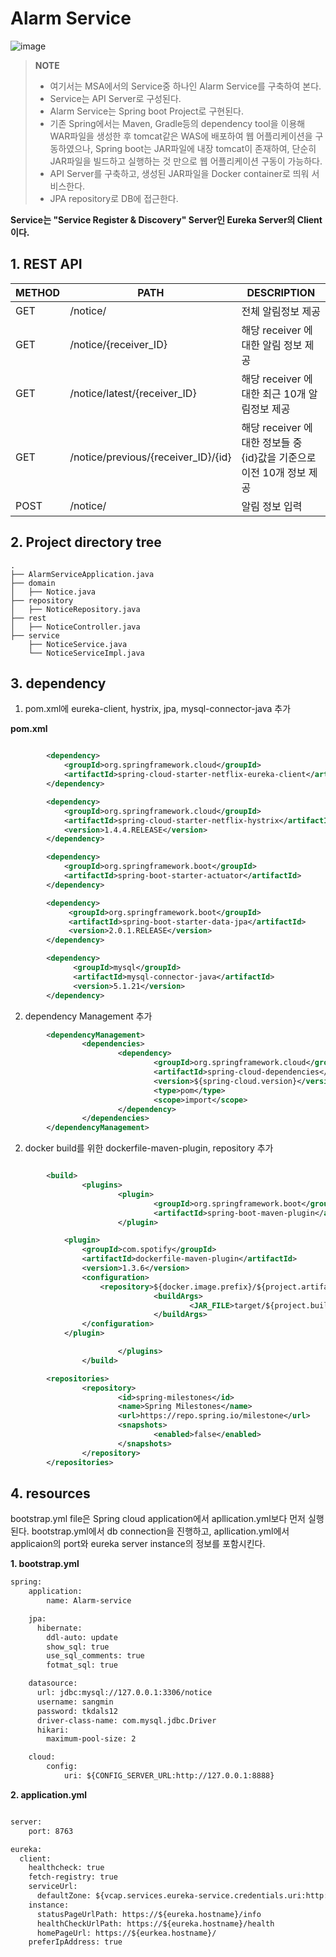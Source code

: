 Alarm Service 
==============

![image](https://user-images.githubusercontent.com/20153890/40037190-cfd1ca38-5846-11e8-8443-a00a08a57fb5.png)

> **NOTE** 
> - 여기서는 MSA에서의 Service중 하나인 Alarm Service를 구축하여 본다.
> - Service는 API Server로 구성된다.
> - Alarm Service는 Spring boot Project로 구현된다.
> - 기존 Spring에서는 Maven, Gradle등의 dependency tool을 이용해 WAR파일을 생성한 후 tomcat같은 WAS에 배포하여
웹 어플리케이션을 구동하였으나, Spring boot는 JAR파일에 내장 tomcat이 존재하여, 단순히 JAR파일을 빌드하고 실행하는 것 만으로 웹 어플리케이션 구동이 가능하다.
> - API Server를 구축하고, 생성된 JAR파일을 Docker container로 띄워 서비스한다. 
> - JPA repository로 DB에 접근한다.

**Service는 "Service Register & Discovery" Server인 Eureka Server의 Client이다.**



## 1. REST API  ##

METHOD | PATH | DESCRIPTION 
------------|-----|------------
GET | /notice/ | 전체 알림정보 제공
GET | /notice/{receiver_ID} | 해당 receiver 에 대한 알림 정보 제공
GET | /notice/latest/{receiver_ID} | 해당 receiver 에 대한 최근 10개 알림정보 제공
GET | /notice/previous/{receiver_ID}/{id} | 해당 receiver 에 대한 정보들 중 {id}값을 기준으로 이전 10개 정보 제공
POST | /notice/ | 알림 정보 입력



## 2. Project directory tree


    .
    ├── AlarmServiceApplication.java
    ├── domain                    
    │   ├── Notice.java           
    ├── repository                        
    │   ├── NoticeRepository.java         
    ├── rest   
    │   ├── NoticeController.java         
    ├── service
        ├── NoticeService.java          
        └── NoticeServiceImpl.java      
    
    
    
## 3. dependency ##



1. pom.xml에 eureka-client, hystrix, jpa, mysql-connector-java 추가 


**pom.xml**


```xml

        <dependency>
            <groupId>org.springframework.cloud</groupId>
            <artifactId>spring-cloud-starter-netflix-eureka-client</artifactId>
        </dependency>

        <dependency>
            <groupId>org.springframework.cloud</groupId>
            <artifactId>spring-cloud-starter-netflix-hystrix</artifactId>
            <version>1.4.4.RELEASE</version>
        </dependency>

        <dependency>
            <groupId>org.springframework.boot</groupId>
            <artifactId>spring-boot-starter-actuator</artifactId>
        </dependency>

        <dependency>
             <groupId>org.springframework.boot</groupId>
             <artifactId>spring-boot-starter-data-jpa</artifactId>
             <version>2.0.1.RELEASE</version>
        </dependency>

        <dependency>
              <groupId>mysql</groupId>
              <artifactId>mysql-connector-java</artifactId>
              <version>5.1.21</version>
        </dependency>
```
2. dependency Management 추가 

```xml
        <dependencyManagement>
                <dependencies>
                        <dependency>
                                <groupId>org.springframework.cloud</groupId>
                                <artifactId>spring-cloud-dependencies</artifactId>
                                <version>${spring-cloud.version}</version>
                                <type>pom</type>
                                <scope>import</scope>
                        </dependency>
                </dependencies>
        </dependencyManagement>
```

2. docker build를 위한 dockerfile-maven-plugin, repository 추가 

```xml

        <build>
                <plugins>
                        <plugin>
                                <groupId>org.springframework.boot</groupId>
                                <artifactId>spring-boot-maven-plugin</artifactId>
                        </plugin>

            <plugin>
                <groupId>com.spotify</groupId>
                <artifactId>dockerfile-maven-plugin</artifactId>
                <version>1.3.6</version>
                <configuration>
                    <repository>${docker.image.prefix}/${project.artifactId}</repository>
                                <buildArgs>
                                        <JAR_FILE>target/${project.build.finalName}.jar</JAR_FILE>
                                </buildArgs>
                </configuration>
            </plugin>

                        </plugins>
                </build>

        <repositories>
                <repository>
                        <id>spring-milestones</id>
                        <name>Spring Milestones</name>
                        <url>https://repo.spring.io/milestone</url>
                        <snapshots>
                                <enabled>false</enabled>
                        </snapshots>
                </repository>
        </repositories>
```

## 4. resources ##

bootstrap.yml file은 Spring cloud application에서 apllication.yml보다 먼저 실행된다. bootstrap.yml에서 db connection을 진행하고, apllication.yml에서 applicaion의 port와 eureka server instance의 정보를 포함시킨다.

**1. bootstrap.yml**

```xml
spring:
    application:
        name: Alarm-service

    jpa:
      hibernate:
        ddl-auto: update
        show_sql: true
        use_sql_comments: true
        fotmat_sql: true

    datasource:
      url: jdbc:mysql://127.0.0.1:3306/notice
      username: sangmin
      password: tkdals12
      driver-class-name: com.mysql.jdbc.Driver
      hikari:
        maximum-pool-size: 2

    cloud:
        config:
            uri: ${CONFIG_SERVER_URL:http://127.0.0.1:8888}
```

**2. application.yml**

```xml

server:
    port: 8763

eureka:
  client:
    healthcheck: true
    fetch-registry: true
    serviceUrl:
      defaultZone: ${vcap.services.eureka-service.credentials.uri:http://192.168.10.168:8761}/eureka/
    instance:
      statusPageUrlPath: https://${eureka.hostname}/info
      healthCheckUrlPath: https://${eureka.hostname}/health
      homePageUrl: https://${eurkea.hostname}/
    preferIpAddress: true
```

